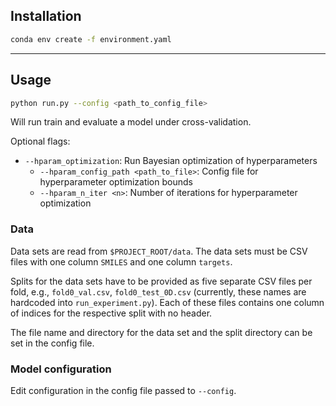 ## Installation
```bash
conda env create -f environment.yaml
```

---

## Usage
```bash
python run.py --config <path_to_config_file>
```
Will run train and evaluate a model under cross-validation.

Optional flags:
- ```--hparam_optimization```: Run Bayesian optimization of hyperparameters
  - ```--hparam_config_path <path_to_file>```: Config file for hyperparameter optimization bounds
  - ```--hparam_n_iter <n>```: Number of iterations for hyperparameter optimization

### Data
Data sets are read from `$PROJECT_ROOT/data`. The data sets must be CSV files with one column `SMILES` and one column `targets`.

Splits for the data sets have to be provided as five separate CSV files per fold, e.g.,
`fold0_val.csv`, `fold0_test_0D.csv` (currently, these names are hardcoded into `run_experiment.py`).
Each of these files contains one column of indices for the respective split with no header.

The file name and directory for the data set and the split directory can be set in the config file.

### Model configuration
Edit configuration in the config file passed to `--config`.
